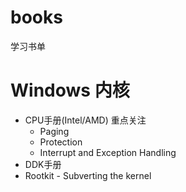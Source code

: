 # books
学习书单


# Windows 内核
- CPU手册(Intel/AMD) 重点关注
    - Paging
    - Protection
    - Interrupt and Exception Handling
- DDK手册
- Rootkit - Subverting the kernel
